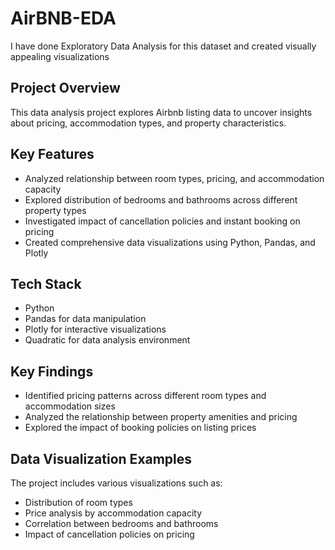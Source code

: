 # AirBNB-EDA
I have done Exploratory Data Analysis for this dataset and created visually appealing visualizations
## Project Overview
This data analysis project explores Airbnb listing data to uncover insights about pricing, accommodation types, and property characteristics.

## Key Features
- Analyzed relationship between room types, pricing, and accommodation capacity
- Explored distribution of bedrooms and bathrooms across different property types
- Investigated impact of cancellation policies and instant booking on pricing
- Created comprehensive data visualizations using Python, Pandas, and Plotly

## Tech Stack
- Python
- Pandas for data manipulation
- Plotly for interactive visualizations
- Quadratic for data analysis environment

## Key Findings
- Identified pricing patterns across different room types and accommodation sizes
- Analyzed the relationship between property amenities and pricing
- Explored the impact of booking policies on listing prices

## Data Visualization Examples
The project includes various visualizations such as:
- Distribution of room types
- Price analysis by accommodation capacity
- Correlation between bedrooms and bathrooms
- Impact of cancellation policies on pricing
